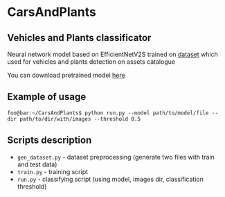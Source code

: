 # CarsAndPlants

## Vehicles and Plants classificator
Neural network model based on EfficientNetV2S trained on [dataset](https://drive.google.com/drive/folders/1wHOf6eGv2esYtqFbBuGW9eigoZhRDmMZ?usp=sharing) which used for vehicles and plants detection on assets catalogue

You can download pretrained model [here](https://drive.google.com/file/d/1s8byGjwD1ziwcyQyRQ1GfPNaT91xokKO/view?usp=sharing)

## Example of usage
```console
foo@bar:~/CarsAndPlants$ python run.py --model path/to/model/file --dir path/to/dir/with/images --threshold 0.5 
```

## Scripts description
- `gen_dataset.py` - dataset preprocessing (generate two files with train and test data)
- `train.py` - training script
- `run.py` - classifying script (using model, images dir, classification threshold)

